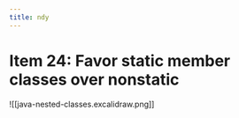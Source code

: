 ```yaml
---
title: ndy
---
```

# Item 24: Favor static member classes over nonstatic

![[java-nested-classes.excalidraw.png]]


